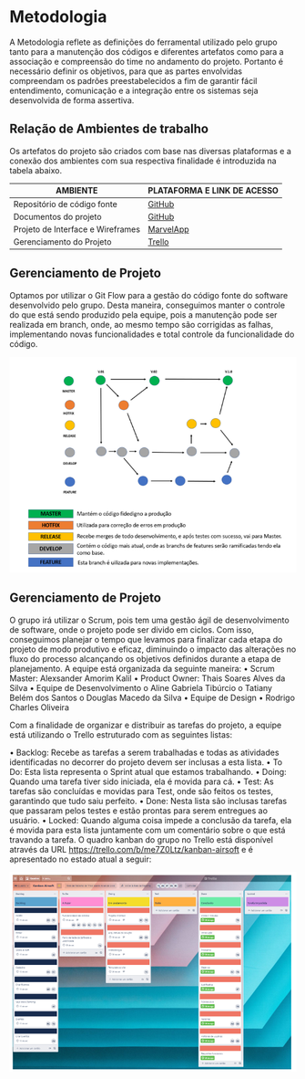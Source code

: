 
# Metodologia
A Metodologia reflete as definições do ferramental utilizado pelo grupo tanto para a manutenção dos códigos e diferentes artefatos como para a associação e compreensão do time no andamento do projeto. Portanto é necessário definir os objetivos, para que as partes envolvidas compreendam os padrões preestabelecidos a fim de garantir fácil entendimento, comunicação e a integração entre os sistemas seja desenvolvida de forma assertiva.

## Relação de Ambientes de trabalho
Os artefatos do projeto são criados com base nas diversas plataformas e a conexão dos ambientes com sua respectiva finalidade é introduzida na tabela abaixo.

|     AMBIENTE                    |   PLATAFORMA E LINK DE ACESSO                                                             |
|---------------------------------|-------------------------------------------------------------------------------------------|
|Repositório de código fonte      | [GitHub](https://github.com/ICEI-PUC-Minas-PMV-ADS/pmv-ads-2021-2-e2-proj-int-t3-tapunk/) |
|Documentos do projeto            | [GitHub](https://github.com/ICEI-PUC-Minas-PMV-ADS/pmv-ads-2021-2-e2-proj-int-t3-tapunk/) | 
|Projeto de Interface e Wireframes| [MarvelApp](https://marvelapp.com/prototype/5e2jadg/)                                     |
|Gerenciamento do Projeto         | [Trello](https://trello.com/b/me7Z0Ltz/kanban-airsoft/)                                   | 

## Gerenciamento de Projeto
Optamos por utilizar o Git Flow para a gestão do código fonte do software desenvolvido pelo grupo. Desta maneira, conseguimos manter o controle do que está sendo produzido pela equipe, pois a manutenção pode ser realizada em branch, onde, ao mesmo tempo são corrigidas as falhas, implementando novas funcionalidades e total controle da funcionalidade do código. 

![Personas](img/git_flow.PNG)
    
## Gerenciamento de Projeto
O grupo irá utilizar o Scrum, pois tem uma gestão ágil de desenvolvimento de software, onde o projeto pode ser divido em ciclos. Com isso, conseguimos planejar o tempo que levamos para finalizar cada etapa do projeto de modo produtivo e eficaz, diminuindo o impacto das alterações no fluxo do processo alcançando os objetivos definidos durante a etapa de planejamento.
A equipe está organizada da seguinte maneira:
•	Scrum Master: Alexsander Amorim Kalil
•	Product Owner: Thais Soares Alves da Silva
•	Equipe de Desenvolvimento
o	Aline Gabriela Tibúrcio
o	Tatiany Belém dos Santos
o	Douglas Macedo da Silva
•	Equipe de Design
•	  Rodrigo Charles Oliveira

Com a finalidade de organizar e distribuir as tarefas do projeto, a equipe está utilizando o Trello estruturado com as seguintes listas:

•	Backlog: Recebe as tarefas a serem trabalhadas e todas as atividades identificadas no decorrer do projeto devem ser inclusas a esta lista.
•	To Do: Esta lista representa o Sprint atual que estamos trabalhando.
•	Doing: Quando uma tarefa tiver sido iniciada, ela é movida para cá.
•	Test: As tarefas são concluídas e movidas para Test, onde são feitos os testes, garantindo que tudo saiu perfeito.
•	Done: Nesta lista são inclusas tarefas que passaram pelos testes e estão prontas para serem entregues ao usuário.
•	Locked: Quando alguma coisa impede a conclusão da tarefa, ela é movida para esta lista juntamente com um comentário sobre o que está travando a tarefa.
O quadro kanban do grupo no Trello está disponível através da URL https://trello.com/b/me7Z0Ltz/kanban-airsoft e é apresentado no estado atual a seguir:

![Personas](img/kanban_trello.PNG)


